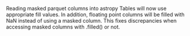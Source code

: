 Reading masked parquet columns into astropy Tables will now use appropriate
fill values.  In addition, floating point columns will be filled with NaN
instead of using a masked column.  This fixes discrepancies when accessing
masked columns with .filled() or not.
